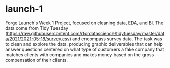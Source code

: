 # launch-1
Forge Launch's Week 1 Project, focused on cleaning data, EDA, and BI.
The data come from Tidy Tuesday (https://raw.githubusercontent.com/rfordatascience/tidytuesday/master/data/2021/2021-05-18/survey.csv) and encompass survey data.
The task was to clean and explore the data, producing graphic deliverables that can help answer questions centered on what type of customers a fake company that matches clients
with companies and makes money based on the gross compensation of their clients.
